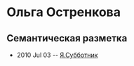 # Ольга Остренкова

## Семантическая разметка
- 2010 Jul 03 -- [Я.Субботник](https://events.yandex.ru/lib/talks/920/)    
